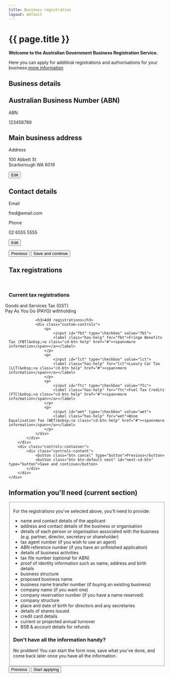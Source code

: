 ```yaml
---
title: Business registration
layout: default
---
```

<h1 id="heading" tabindex="-1">{{ page.title }}</h1>
<p class="intro"><strong>Welcome to the Australian Government Business Registration Service.</strong></p>
<p>Here you can apply for additinal registrations and authorisations for your business.<a class="cd-btn help" href="#"><span>more information</span></a></p>
<div id="business-details" class="sub-section-container sub-section-open">
	<h2>Business details</h2>
	<div class="sub-section-content">
		<div class="grid-row clearfix">
			<h2 class="margin4">Australian Business Number (ABN)</h2>
			<div class="col4">
				<p class="label input-right">ABN</p>
			</div>
			<div class="col8 last">
				<p>123456789</p>
			</div>
		</div>
		<div class="grid-row clearfix">
			<h2 class="margin4">Main business address</h2>
			<div class="col4">
				<p class="label input-right">Address</p>
			</div>
			<div class="col7">
				<p>100 Abbett St<br />Scarborough WA 6019</p>
			</div>
			<div class="col1 last">
				<p><button class="btn btn-small">Edit</button></p>
			</div>
		</div>
		<div class="grid-row clearfix">
			<h2 class="margin4">Contact details</h2>
			<div class="col4">
				<p class="label input-right">Email</p>
			</div>
			<div class="col8 last">
				<p>fred@email.com</p>
			</div>
		</div>
		<div class="grid-row clearfix">
			<div class="col4">
				<p class="label input-right">Phone</p>
			</div>
			<div class="col7">
				<p>02 6555 5555</p>
			</div>
			<div class="col1 last">
				<p><button class="btn btn-small">Edit</button></p>
			</div>
		</div>
		<div class="controls-container">
			<div class="controls-content">
				<button class="btn cancel" type="button">Previous</button>
				<button class="btn btn-default next" id="next-cd-btn" type="button">Save and continue</button>
			</div>
		</div>
	</div>
</div>
<div id="registrations" class="sub-section-container">
	<h2>Tax registrations</h2>
	<div class="sub-section-content">
		<div class="grid-row clearfix">
			<div class="col4">&nbsp;</div>
			<div class="col8 last">
				<h3>Current tax registrations</h3>
				<ul style="list-style: none; margin-left: -40px">
					<li><span class="fa fa-check" style="color: green; font-size:150%; margin-right: 5px"></span> Goods and Services Tax (GST)</li>
					<li><span class="fa fa-check" style="color: green; font-size:150%; margin-right: 5px"></span> Pay As You Go (PAYG) withholding</li>
				</ul>

				<h3>Add registrations</h3>
				<div class="custom-controls">
					<p>
						<input id="fbt" type="checkbox" value="fbt">
						<label class="has-help" for="fbt">Fringe Benefits Tax (FBT)&nbsp;<a class="cd-btn help" href="#"><span>more information</span></a></label>
					</p>
					<p>
						<input id="lct" type="checkbox" value="lct">
						<label class="has-help" for="lct">Luxury Car Tax (LCT)&nbsp;<a class="cd-btn help" href="#"><span>more information</span></a></label>
					</p>
					<p>
						<input id="ftc" type="checkbox" value="ftc">
						<label class="has-help" for="ftc">Fuel Tax Credits (FTC)&nbsp;<a class="cd-btn help" href="#"><span>more information</span></a></label>
					</p>
					<p>
						<input id="wet" type="checkbox" value="wet">
						<label class="has-help" for="wet">Wine Equalisation Tax (WET)&nbsp;<a class="cd-btn help" href="#"><span>more information</span></a></label>
					</p>
				</div>
			</div>
		</div>
		<div class="controls-container">
			<div class="controls-content">
				<button class="btn cancel" type="button">Previous</button>
				<button class="btn btn-default next" id="next-cd-btn" type="button">Save and continue</button>
			</div>
		</div>
	</div>
</div>
<div class="sub-section-container" role="region" aria-labelledby="section-heading-2">
	<h2 id="section-heading-2">Information you'll need<span class="visuallyhidden"> (current section)</span></h2>
	<div class="sub-section-content">
		<fieldset class="sub-section-content no-margin">
			<div class="grid-row">
				<div class="col12">
					<div>
						<p>For the registrations you've selected above, you'll need to provide:</p> 
						<ul>
							<li>name and contact details of the applicant</li>
							<li>address and contact details of the business or organisation</li>
							<li>details of each person or organisation associated with the business (e.g. partner, director, secretary or shareholder)</li>
							<li>tax agent number (if you wish to use an agent)</li>
							<li>ABN reference number (if you have an unfinished application)</li>
							<li>details of business activities</li>
							<li>tax file number (optional for ABN)</li>
							<li>proof of identity information such as name, address and birth details</li>
							<li>business structure</li>
							<li>proposed business name</li>
							<li>business name transfer number (if buying an existing business)</li>
							<li>company name (if you want one)</li>
							<li>company reservation number (if you have a name reserved)</li>
							<li>company structure</li>
							<li>place and date of birth for directors and any secretaries</li>
							<li>details of shares issued</li>
							<li>credit card details</li>
							<li>current or projected annual turnover</li>
							<li>BSB &amp; account details for refunds</li>
						</ul>
						<h3>Don't have all the information handy?</h3>
						<p>No problem! You can start the form now, save what you've done, and come back later once you have all the information.</p>
					</div>
				</div>
		   </div>
		</fieldset>
		<div class="controls-container">
			<div class="controls-content">
				<button id="prev" class="btn previous" type="button">Previous</button>
				<button id="next" type="button" onclick="location.href='confirm-company.html'" class="btn btn-default previous">Start applying</button>
			</div>
		</div>
	</div>
</div>

<script type="text/javascript">
	$(document).ready(function () {
	
		navigationWithinPage();
		initSaveForLater();

	
		var qryStr = getUrlVars();
		if (qryStr.type !== undefined) {
			$(qryStr.type.split(',')).each(function(i, str) {
				$('#' + str).prop('checked', true);
			});
		}
		
		$("#start-applying").click(function() {
			
		});
	
		$("#next").click(function (e) {
			e.preventDefault();
			var queryString = "";

			if ($("#co").prop("checked") && $("#gst").prop("checked")) {
				queryString = "type=co,gst";
			} else if ($("#co").prop("checked")) {
				queryString = "type=co";
			} else if ($("#gst").prop("checked")) {
				queryString = "type=gst";
			}

			if ($("#abn").prop("checked")) {

				if (queryString.length == 0) {
					queryString = "type=abn";
				}
				else {
					queryString += ",abn";
				}
			}

			document.location = "entitlement.html?" + queryString;
		});
	});

	/* Drop down settings menu */
	$("nav").accessibleMegaMenu({
		/* prefix for generated unique id attributes, which are required to indicate aria-owns, aria-controls and aria-labelledby */
		uuidPrefix: "accessible-megamenu",
		/* css class used to define the megamenu styling */
		menuClass: "nav-menu",
		/* css class for a top-level navigation item in the megamenu */
		topNavItemClass: "nav-item",
		/* css class for a megamenu panel */
		panelClass: "sub-nav",
		/* css class for a group of items within a megamenu panel */
		panelGroupClass: "sub-nav-group",
		/* css class for the hover state */
		hoverClass: "hover",
		/* css class for the focus state */
		focusClass: "focus",
		/* css class for the open state */
		openClass: "open"
	});
</script>

